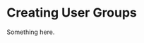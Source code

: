 [title]: # (Creating User Groups)
[tags]: # (XXX)
[priority]: # (6335)
# Creating User Groups
Something here.
